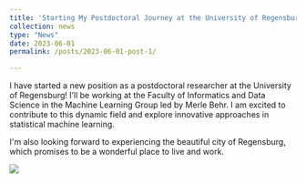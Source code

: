 ```yaml
---
title: 'Starting My Postdoctoral Journey at the University of Regensburg'
collection: news
type: "News"
date: 2023-06-01
permalink: /posts/2023-06-01-post-1/

---
```


I have started a new position as a postdoctoral researcher at the University of Regensburg! I’ll be working at the Faculty of Informatics and Data Science in the Machine Learning Group led by Merle Behr. I am excited to contribute to this dynamic field and explore innovative approaches in statistical machine learning. 

I'm also looking forward to experiencing the beautiful city of Regensburg, which promises to be a wonderful place to live and work.

![](images/Regensburg.jpg)
